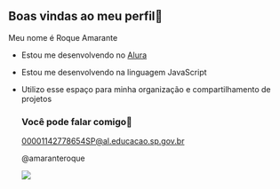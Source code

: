 ## Boas vindas ao meu perfil🚙

Meu nome é Roque Amarante 

- Estou me desenvolvendo no [Alura](https://Alura.com.br)
- Estou me desenvolvendo na linguagem JavaScript
- Utilizo esse espaço para minha organização e compartilhamento de projetos

  ### Você pode falar comigo📧
  
  00001142778654SP@al.educacao.sp.gov.br

   @amaranteroque





  ![](https://tenor.com/pt-BR/view/wow-omg-surprised-scared-kid-gif-10714204)
  
  
